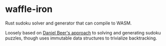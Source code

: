 # waffle-iron
Rust sudoku solver and generator that can compile to WASM.

Loosely based on [Daniel Beer's approach](https://dlbeer.co.nz/articles/sudoku.html) to solving and generating sudoku 
puzzles, though uses immutable data structures to trivialize backtracking.
